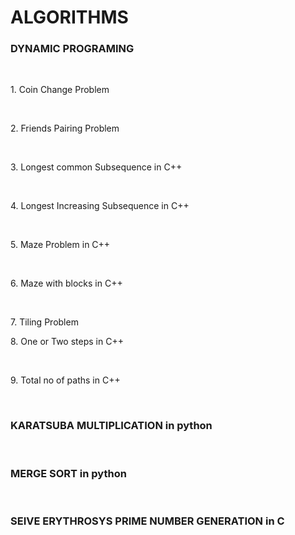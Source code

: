 # ALGORITHMS
<h3>DYNAMIC PROGRAMING</h3><br>
<p>1. Coin Change Problem</p><br>
<p>2. Friends Pairing Problem</p><br>
<p>3. Longest common Subsequence in C++</p><br>
<p>4. Longest Increasing Subsequence in C++</p><br>
<p>5. Maze Problem in C++</p><br>
<p>6. Maze with blocks in C++</p><br>
<p>7. Tiling Problem</p> 
<p>8. One or Two steps in C++</p><br>
<p>9. Total no of paths in C++</p><br>
<h3>KARATSUBA MULTIPLICATION in python</h3><br>
<h3>MERGE SORT in python</h3><br>
<h3>SEIVE ERYTHROSYS PRIME NUMBER GENERATION in C </h3><br>

